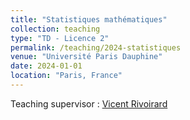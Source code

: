 ```yaml
---
title: "Statistiques mathématiques"
collection: teaching
type: "TD - Licence 2"
permalink: /teaching/2024-statistiques
venue: "Université Paris Dauphine"
date: 2024-01-01
location: "Paris, France"
---
```


Teaching supervisor : [Vicent Rivoirard](https://www.ceremade.dauphine.fr/~rivoirar/)
